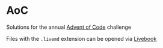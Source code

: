 # AoC
Solutions for the annual [Advent of Code](https://adventofcode.com) challenge

Files with the `.livemd` extension can be opened via [Livebook](https://livebook.dev/)
